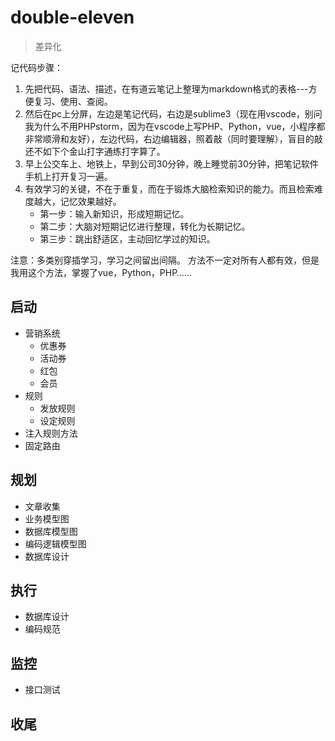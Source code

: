 # double-eleven
> 差异化

记代码步骤：
1. 先把代码、语法、描述，在有道云笔记上整理为markdown格式的表格---方便复习、使用、查阅。
2. 然后在pc上分屏，左边是笔记代码，右边是sublime3（现在用vscode，别问我为什么不用PHPstorm，因为在vscode上写PHP、Python，vue，小程序都非常顺滑和友好），左边代码，右边编辑器，照着敲（同时要理解），盲目的敲还不如下个金山打字通练打字算了。
3. 早上公交车上、地铁上，早到公司30分钟，晚上睡觉前30分钟，把笔记软件手机上打开复习一遍。
4. 有效学习的关键，不在于重复，而在于锻炼大脑检索知识的能力。而且检索难度越大，记忆效果越好。
    - 第一步：输入新知识，形成短期记忆。
    - 第二步：大脑对短期记忆进行整理，转化为长期记忆。
    - 第三步：跳出舒适区，主动回忆学过的知识。
    
注意：多类别穿插学习，学习之间留出间隔。
方法不一定对所有人都有效，但是我用这个方法，掌握了vue，Python，PHP……

## 启动
- 营销系统
    - 优惠券
    - 活动券
    - 红包
    - 会员
- 规则
    - 发放规则
    - 设定规则
- 注入规则方法
- 固定路由

## 规划
- 文章收集
- 业务模型图
- 数据库模型图
- 编码逻辑模型图
- 数据库设计

## 执行
- 数据库设计
- 编码规范

## 监控
- 接口测试

## 收尾
